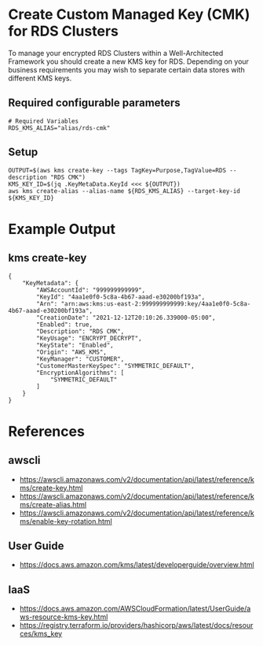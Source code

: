 # Create Custom Managed Key (CMK) for RDS Clusters

To manage your encrypted RDS Clusters within a Well-Architected Framework you should create a new KMS key for RDS.
Depending on your business requirements you may wish to separate certain data stores with different KMS keys.


## Required configurable parameters

    # Required Variables
    RDS_KMS_ALIAS="alias/rds-cmk"

## Setup

    OUTPUT=$(aws kms create-key --tags TagKey=Purpose,TagValue=RDS --description "RDS CMK")
    KMS_KEY_ID=$(jq .KeyMetaData.KeyId <<< ${OUTPUT})
    aws kms create-alias --alias-name ${RDS_KMS_ALIAS} --target-key-id ${KMS_KEY_ID}

# Example Output

## kms create-key    
    {
        "KeyMetadata": {
            "AWSAccountId": "999999999999",
            "KeyId": "4aa1e0f0-5c8a-4b67-aaad-e30200bf193a",
            "Arn": "arn:aws:kms:us-east-2:999999999999:key/4aa1e0f0-5c8a-4b67-aaad-e30200bf193a",
            "CreationDate": "2021-12-12T20:10:26.339000-05:00",
            "Enabled": true,
            "Description": "RDS CMK",
            "KeyUsage": "ENCRYPT_DECRYPT",
            "KeyState": "Enabled",
            "Origin": "AWS_KMS",
            "KeyManager": "CUSTOMER",
            "CustomerMasterKeySpec": "SYMMETRIC_DEFAULT",
            "EncryptionAlgorithms": [
                "SYMMETRIC_DEFAULT"
            ]
        }
    }

# References

## awscli

- https://awscli.amazonaws.com/v2/documentation/api/latest/reference/kms/create-key.html
- https://awscli.amazonaws.com/v2/documentation/api/latest/reference/kms/create-alias.html
- https://awscli.amazonaws.com/v2/documentation/api/latest/reference/kms/enable-key-rotation.html

## User Guide
- https://docs.aws.amazon.com/kms/latest/developerguide/overview.html

## IaaS
- https://docs.aws.amazon.com/AWSCloudFormation/latest/UserGuide/aws-resource-kms-key.html
- https://registry.terraform.io/providers/hashicorp/aws/latest/docs/resources/kms_key

